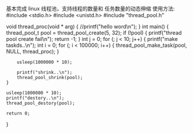基本完成
linux 线程池，支持线程的数量和 任务数量的动态伸缩
使用方法:
#include <stdio.h>
#include <unistd.h>
#include "thread_pool.h"

void thread_proc(void * arg)
{
	//printf("hello word\n");
}
int main()
{
	thread_pool_t pool = thread_pool_create(5, 32);
	if (!pool)
	{
		printf("thread pool create fail\n");
		return -1;
	}
	int j = 0;
	for (; j < 10; j++)
	{
		printf("make taskds..\n");
		int i = 0;
		for (; i < 100000; i++)
		{
			thread_pool_make_task(pool, NULL, thread_proc);
		}

		usleep(1000000 * 10);

		printf("shrink..\n");
		thread_pool_shrink(pool);
	}
	
	usleep(1000000 * 10);
	printf("destory..\n");
	thread_pool_destory(pool);
	
	return 0;
}
